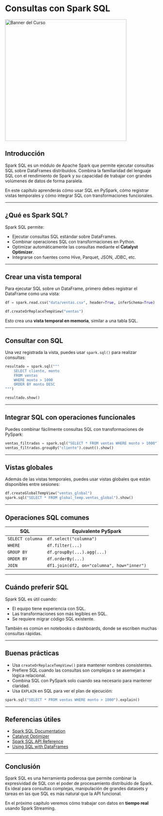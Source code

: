 
# Consultas con Spark SQL

<img src="../images/sparksql2.png" alt="Banner del Curso" width="400" >


## Introducción

Spark SQL es un módulo de Apache Spark que permite ejecutar consultas SQL sobre DataFrames distribuidos. Combina la familiaridad del lenguaje SQL con el rendimiento de Spark y su capacidad de trabajar con grandes volúmenes de datos de forma paralela.

En este capítulo aprenderás cómo usar SQL en PySpark, cómo registrar vistas temporales y cómo integrar SQL con transformaciones funcionales.

---

## ¿Qué es Spark SQL?

Spark SQL permite:

- Ejecutar consultas SQL estándar sobre DataFrames.
- Combinar operaciones SQL con transformaciones en Python.
- Optimizar automáticamente las consultas mediante el **Catalyst Optimizer**.
- Integrarse con fuentes como Hive, Parquet, JSON, JDBC, etc.

---

## Crear una vista temporal

Para ejecutar SQL sobre un DataFrame, primero debes registrar el DataFrame como una vista:

```python
df = spark.read.csv("data/ventas.csv", header=True, inferSchema=True)

df.createOrReplaceTempView("ventas")
```

Esto crea una **vista temporal en memoria**, similar a una tabla SQL.

---

## Consultar con SQL

Una vez registrada la vista, puedes usar `spark.sql()` para realizar consultas:

```python
resultado = spark.sql("""
    SELECT cliente, monto
    FROM ventas
    WHERE monto > 1000
    ORDER BY monto DESC
""")

resultado.show()
```

---

## Integrar SQL con operaciones funcionales

Puedes combinar fácilmente consultas SQL con transformaciones de PySpark:

```python
ventas_filtradas = spark.sql("SELECT * FROM ventas WHERE monto > 1000")
ventas_filtradas.groupBy("cliente").count().show()
```

---

## Vistas globales

Además de las vistas temporales, puedes usar vistas globales que están disponibles entre sesiones:

```python
df.createGlobalTempView("ventas_global")
spark.sql("SELECT * FROM global_temp.ventas_global").show()
```

---

## Operaciones SQL comunes

| SQL                        | Equivalente PySpark                        |
|----------------------------|---------------------------------------------|
| `SELECT columna`          | `df.select("columna")`                     |
| `WHERE`                   | `df.filter(...)`                           |
| `GROUP BY`                | `df.groupBy(...).agg(...)`                 |
| `ORDER BY`                | `df.orderBy(...)`                          |
| `JOIN`                    | `df1.join(df2, on="columna", how="inner")` |

---

## Cuándo preferir SQL

Spark SQL es útil cuando:

- El equipo tiene experiencia con SQL.
- Las transformaciones son más legibles en SQL.
- Se requiere migrar código SQL existente.

También es común en notebooks o dashboards, donde se escriben muchas consultas rápidas.

---

## Buenas prácticas

- Usa `createOrReplaceTempView()` para mantener nombres consistentes.
- Prefiere SQL cuando las consultas son complejas o se asemejan a lógica relacional.
- Combina SQL con PySpark solo cuando sea necesario para mantener claridad.
- Usa `EXPLAIN` en SQL para ver el plan de ejecución:

```python
spark.sql("SELECT * FROM ventas WHERE monto > 1000").explain()
```


---

## Referencias útiles

- [Spark SQL Documentation](https://spark.apache.org/sql/)
- [Catalyst Optimizer](https://databricks.com/glossary/catalyst-optimizer)
- [Spark SQL API Reference](https://spark.apache.org/docs/latest/api/python/reference/pyspark.sql.html)
- [Using SQL with DataFrames](https://spark.apache.org/docs/latest/sql-getting-started.html)

---

## Conclusión

Spark SQL es una herramienta poderosa que permite combinar la expresividad de SQL con el poder de procesamiento distribuido de Spark. Es ideal para consultas complejas, manipulación de grandes datasets y tareas en las que SQL es más natural que la API funcional.

En el próximo capítulo veremos cómo trabajar con datos en **tiempo real** usando Spark Streaming.
